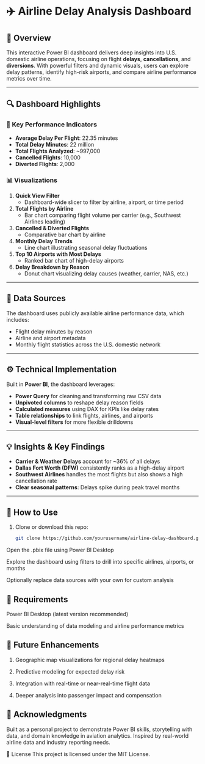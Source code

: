 # ✈️ Airline Delay Analysis Dashboard

## 📌 Overview
This interactive Power BI dashboard delivers deep insights into U.S. domestic airline operations, focusing on flight **delays**, **cancellations**, and **diversions**. With powerful filters and dynamic visuals, users can explore delay patterns, identify high-risk airports, and compare airline performance metrics over time.

---

## 🔍 Dashboard Highlights

### 🚦 Key Performance Indicators
- **Average Delay Per Flight**: 22.35 minutes  
- **Total Delay Minutes**: 22 million  
- **Total Flights Analyzed**: ~997,000  
- **Cancelled Flights**: 10,000  
- **Diverted Flights**: 2,000  

### 📊 Visualizations
1. **Quick View Filter**  
   - Dashboard-wide slicer to filter by airline, airport, or time period  
2. **Total Flights by Airline**  
   - Bar chart comparing flight volume per carrier (e.g., Southwest Airlines leading)  
3. **Cancelled & Diverted Flights**  
   - Comparative bar chart by airline  
4. **Monthly Delay Trends**  
   - Line chart illustrating seasonal delay fluctuations  
5. **Top 10 Airports with Most Delays**  
   - Ranked bar chart of high-delay airports  
6. **Delay Breakdown by Reason**  
   - Donut chart visualizing delay causes (weather, carrier, NAS, etc.)  

---

## 📁 Data Sources
The dashboard uses publicly available airline performance data, which includes:
- Flight delay minutes by reason  
- Airline and airport metadata  
- Monthly flight statistics across the U.S. domestic network  

---

## ⚙️ Technical Implementation

Built in **Power BI**, the dashboard leverages:
- **Power Query** for cleaning and transforming raw CSV data  
- **Unpivoted columns** to reshape delay reason fields  
- **Calculated measures** using DAX for KPIs like delay rates  
- **Table relationships** to link flights, airlines, and airports  
- **Visual-level filters** for more flexible drilldowns  

---

## 💡 Insights & Key Findings

- **Carrier & Weather Delays** account for ~36% of all delays  
- **Dallas Fort Worth (DFW)** consistently ranks as a high-delay airport  
- **Southwest Airlines** handles the most flights but also shows a high cancellation rate  
- **Clear seasonal patterns**: Delays spike during peak travel months  

---

## 🚀 How to Use

1. Clone or download this repo:
   ```bash
   git clone https://github.com/yourusername/airline-delay-dashboard.git
Open the .pbix file using Power BI Desktop

Explore the dashboard using filters to drill into specific airlines, airports, or months

Optionally replace data sources with your own for custom analysis


## 🔧 Requirements
Power BI Desktop (latest version recommended)

Basic understanding of data modeling and airline performance metrics

## 🔮 Future Enhancements

1. Geographic map visualizations for regional delay heatmaps

2. Predictive modeling for expected delay risk

3. Integration with real-time or near-real-time flight data

4. Deeper analysis into passenger impact and compensation

## 🙌 Acknowledgments

Built as a personal project to demonstrate Power BI skills, storytelling with data, and domain knowledge in aviation analytics.
Inspired by real-world airline data and industry reporting needs.



📄 License
This project is licensed under the MIT License.
